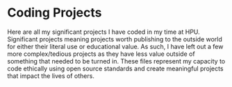 # Coding Projects
Here are all my significant projects I have coded in my time at HPU. Significant projects meaning projects worth publishing to the outside world for either their literal use or educational value. As such, I have left out a few more complex/tedious projects as they have less value outside of something that needed to be turned in. These files represent my capacity to code ethically using open source standards and create meaningful projects that impact the lives of others.

